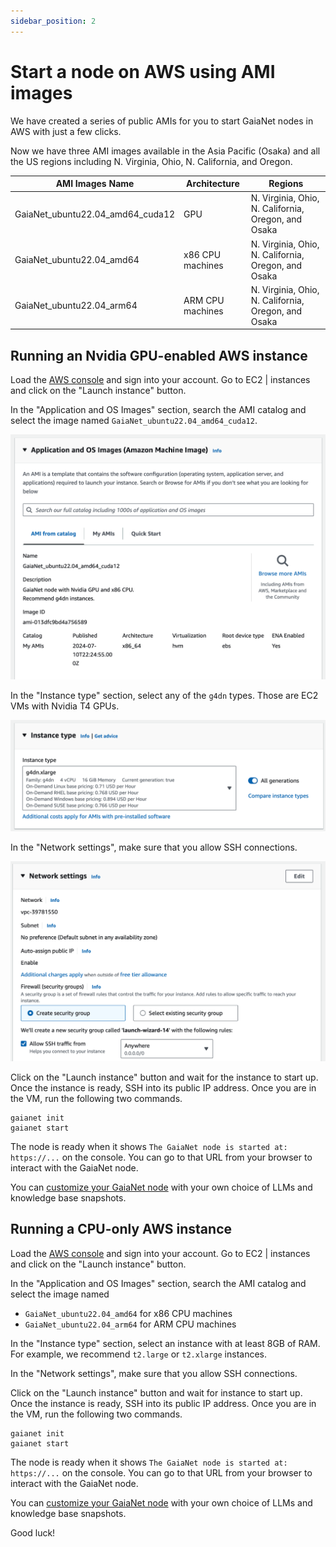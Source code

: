 ```yaml
---
sidebar_position: 2
---
```


# Start a node on AWS using AMI images

We have created a series of public AMIs for you to start GaiaNet nodes in AWS with just a few clicks.

Now we have three AMI images available in the Asia Pacific (Osaka) and all the US regions including N. Virginia, Ohio, N. California, and Oregon.

| AMI Images Name                  | Architecture                                                                                                                  | Regions                                                 |
|----------------------------------|-------------------------------------------------------------------------------------------------------------------------------|---------------------------------------------------------|
| GaiaNet_ubuntu22.04_amd64_cuda12 | GPU                                                                                                                           | N. Virginia, Ohio, N. California, Oregon, and Osaka |
| GaiaNet_ubuntu22.04_amd64        | x86 CPU machines                                                                                                              | N. Virginia, Ohio, N. California, Oregon, and Osaka |
| GaiaNet_ubuntu22.04_arm64        | ARM CPU machines                                                                                                              | N. Virginia, Ohio, N. California, Oregon, and Osaka |


## Running an Nvidia GPU-enabled AWS instance

Load the [AWS console](https://aws.amazon.com/console/) and sign into your account. Go to EC2 | instances and 
click on the "Launch instance" button.

In the "Application and OS Images" section, search the AMI catalog and select the image named `GaiaNet_ubuntu22.04_amd64_cuda12`.

![](aws_ami.png)

In the "Instance type" section, select any of the `g4dn` types. Those are EC2 VMs with Nvidia T4 GPUs.

![](aws_instance_type.png)

In the "Network settings", make sure that you allow SSH connections.

![](aws_network.png)

Click on the "Launch instance" button and wait for the instance to start up. Once the instance is ready, SSH
into its public IP address. Once you are in the VM, run the following two commands.

```
gaianet init
gaianet start
```

The node is ready when it shows `The GaiaNet node is started at: https://...` on the console.
You can go to that URL from your browser to interact with the GaiaNet node.

You can [customize your GaiaNet node](../customize.md) with your own choice of LLMs and knowledge base snapshots.

## Running a CPU-only AWS instance

Load the [AWS console](https://aws.amazon.com/console/) and sign into your account. Go to EC2 | instances and 
click on the "Launch instance" button.

In the "Application and OS Images" section, search the AMI catalog and select the image named 

* `GaiaNet_ubuntu22.04_amd64` for x86 CPU machines
* `GaiaNet_ubuntu22.04_arm64` for ARM CPU machines

In the "Instance type" section, select an instance with at least 8GB of RAM. For example, we recommend `t2.large` or `t2.xlarge` instances.

In the "Network settings", make sure that you allow SSH connections.

Click on the "Launch instance" button and wait for instance to start up. Once the instance is ready, SSH
into its public IP address. Once you are in the VM, run the following two commands.

```
gaianet init
gaianet start
```

The node is ready when it shows `The GaiaNet node is started at: https://...` on the console.
You can go to that URL from your browser to interact with the GaiaNet node.

You can [customize your GaiaNet node](../customize.md) with your own choice of LLMs and knowledge base snapshots.

Good luck!

